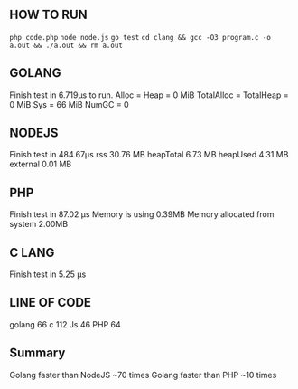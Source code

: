 ## HOW TO RUN
`php code.php`
`node node.js`
`go test`
`cd clang && gcc -O3 program.c -o a.out && ./a.out && rm a.out`

## GOLANG
Finish test in 6.719µs to run.
Alloc = Heap = 0 MiB    TotalAlloc = TotalHeap = 0 MiB  Sys = 66 MiB    NumGC = 0

## NODEJS
Finish test in 484.67µs
rss 30.76 MB
heapTotal 6.73 MB
heapUsed 4.31 MB
external 0.01 MB

## PHP
Finish test in 87.02 μs
Memory is using 0.39MB
Memory allocated from system 2.00MB

## C LANG

Finish test in 5.25 µs

## LINE OF CODE
golang 66
c 112
Js 46
PHP 64

## Summary
Golang faster than NodeJS ~70 times
Golang faster than PHP ~10 times
